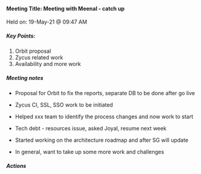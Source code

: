 #### Meeting Title: Meeting with Meenal - catch up 
Held on: 19-May-21 @ 09:47 AM

##### Key Points:
1. Orbit proposal 
2. Zycus related work
3. Availability and more work

##### Meeting notes
- Proposal for Orbit to fix the reports, separate DB to be done after go live
- Zycus CI, SSL, SSO work to be initiated
- Helped xxx team to identify the process changes and now work to start
- Tech debt - resources issue, asked Joyal, resume next week
- Started working on the architecture roadmap and after SG will update

- In general, want to take up some more work and challenges

##### Actions
